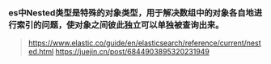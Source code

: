 ### es中Nested类型是特殊的对象类型，用于解决数组中的对象各自地进行索引的问题，使对象之间彼此独立可以单独被查询出来。

> https://www.elastic.co/guide/en/elasticsearch/reference/current/nested.html
> https://juejin.cn/post/6844903895320231949
